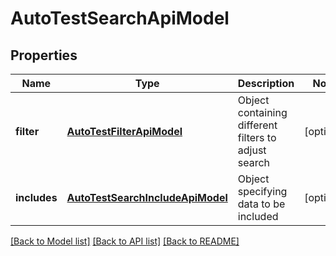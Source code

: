 # AutoTestSearchApiModel

## Properties
Name | Type | Description | Notes
------------ | ------------- | ------------- | -------------
**filter** | [**AutoTestFilterApiModel**](AutoTestFilterApiModel.md) | Object containing different filters to adjust search | [optional] 
**includes** | [**AutoTestSearchIncludeApiModel**](AutoTestSearchIncludeApiModel.md) | Object specifying data to be included | [optional] 

[[Back to Model list]](../README.md#documentation-for-models) [[Back to API list]](../README.md#documentation-for-api-endpoints) [[Back to README]](../README.md)


